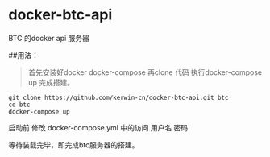 # docker-btc-api

BTC 的docker api 服务器

##用法：
> 首先安装好docker docker-compose
> 再clone 代码 执行docker-compose up 完成搭建。

    git clone https://github.com/kerwin-cn/docker-btc-api.git btc
    cd btc
    docker-compose up

启动前 修改 docker-compose.yml 中的访问 用户名 密码
 
等待装载完毕，即完成btc服务器的搭建。
